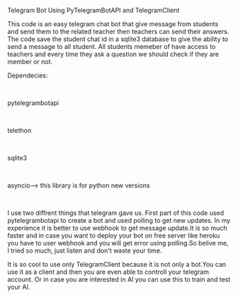 <p>Telegram Bot Using PyTelegramBotAPI and TelegramClient</p>


This code is an easy telegram chat bot that give message from students and send them to the related teacher then teachers can send their answers.
The code save the student chat id in a sqlite3 database to give the ability to send a message to all student.
All students memeber of <channel username> have access to teachers and every time they ask a question we should check if they are member or not.

<p>Dependecies:</p>
<br>
	<p>pytelegrambotapi</p><br>
	<p>telethon</p><br>
	<p>sqlite3</p><br>
	<p>asyncio--> this library is for python new versions</p><br>

I use two diffrent things that telegram gave us.
First part of this code used pytelegrambotapi to create a bot and used polling to get new updates.
In my experience it is better to use webhook to get message update.It is so much faster and in case you want to deploy your bot on free server like heroku you have to user webhook and you will get error using polling.So belive me, I tried so much, just listen and don't waste your time.

It is so cool to use only TelegramClient because it is not only a bot.You can use it as a client and then you are even able to controll your telegram account. Or in case you are interested in AI
you can use this to train and test your AI.
